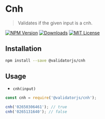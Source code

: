 # Cnh

> Validates if the given input is a cnh.

[![NPM Version](https://img.shields.io/npm/v/@validatorjs/cnh.svg)](https://www.npmjs.com/package/@validatorjs/cnh)
[![Downloads](https://img.shields.io/npm/dt/@validatorjs/cnh.svg)](https://www.npmjs.com/package/@validatorjs/cnh)
[![MIT License](https://img.shields.io/npm/l/@validatorjs/cnh.svg)](../../LICENSE)

## Installation

```bash
npm install --save @validatorjs/cnh
```

## Usage

- `cnh(input)`

```js
const cnh = require('@validatorjs/cnh');

cnh('02650306461'); // true
cnh('0265131640'); // false
```
